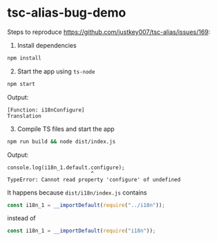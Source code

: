 # tsc-alias-bug-demo

Steps to reproduce https://github.com/justkey007/tsc-alias/issues/169:

1) Install dependencies
```sh
npm install
``` 

2) Start the app using `ts-node`
```sh
npm start
```
Output:
```
[Function: i18nConfigure]
Translation
```

3) Compile TS files and start the app
```sh
npm run build && node dist/index.js
```
Output:
```
console.log(i18n_1.default.configure);
                           ^
TypeError: Cannot read property 'configure' of undefined
```
It happens because `dist/i18n/index.js` contains
```js
const i18n_1 = __importDefault(require("../i18n"));
```
instead of
```js
const i18n_1 = __importDefault(require("i18n"));
```
